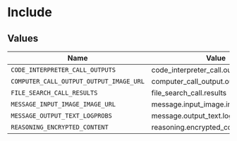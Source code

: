 # Include


## Values

| Name                                    | Value                                   |
| --------------------------------------- | --------------------------------------- |
| `CODE_INTERPRETER_CALL_OUTPUTS`         | code_interpreter_call.outputs           |
| `COMPUTER_CALL_OUTPUT_OUTPUT_IMAGE_URL` | computer_call_output.output.image_url   |
| `FILE_SEARCH_CALL_RESULTS`              | file_search_call.results                |
| `MESSAGE_INPUT_IMAGE_IMAGE_URL`         | message.input_image.image_url           |
| `MESSAGE_OUTPUT_TEXT_LOGPROBS`          | message.output_text.logprobs            |
| `REASONING_ENCRYPTED_CONTENT`           | reasoning.encrypted_content             |